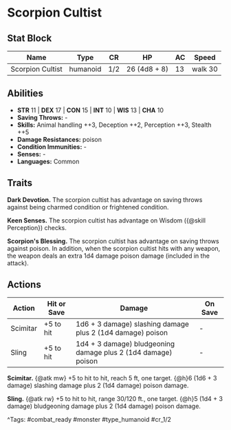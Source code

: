 # Scorpion Cultist

## Stat Block

| Name | Type | CR | HP | AC | Speed |
|------|------|----|----|----|-------|
| Scorpion Cultist | humanoid | 1/2 | 26 (4d8 + 8) | 13 | walk 30 |

## Abilities

- **STR** 11 | **DEX** 17 | **CON** 15 | **INT** 10 | **WIS** 13 | **CHA** 10
- **Saving Throws:** -  
- **Skills:** Animal handling ++3, Deception ++2, Perception ++3, Stealth ++5  
- **Damage Resistances:** poison  
- **Condition Immunities:** -  
- **Senses:** -  
- **Languages:** Common

## Traits

**Dark Devotion.** The scorpion cultist has advantage on saving throws against being charmed condition or frightened condition.

**Keen Senses.** The scorpion cultist has advantage on Wisdom ({@skill Perception}) checks.

**Scorpion's Blessing.** The scorpion cultist has advantage on saving throws against poison. In addition, when the scorpion cultist hits with any weapon, the weapon deals an extra 1d4 damage poison damage (included in the attack).


## Actions

| Action | Hit or Save | Damage | On Save |
|--------|--------------|--------|----------|
| Scimitar | +5 to hit | 1d6 + 3 damage) slashing damage plus 2 (1d4 damage) poison | - |
| Sling | +5 to hit | 1d4 + 3 damage) bludgeoning damage plus 2 (1d4 damage) poison | - |

**Scimitar.** {@atk mw} +5 to hit to hit, reach 5 ft, one target. {@h}6 (1d6 + 3 damage) slashing damage plus 2 (1d4 damage) poison damage.

**Sling.** {@atk rw} +5 to hit to hit, range 30/120 ft., one target. {@h}5 (1d4 + 3 damage) bludgeoning damage plus 2 (1d4 damage) poison damage.


^Tags: #combat_ready #monster #type_humanoid #cr_1/2
